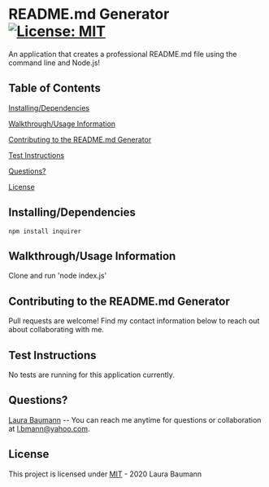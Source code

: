 # README.md Generator [![License: MIT](https://img.shields.io/badge/License-MIT-yellow.svg)](https://opensource.org/licenses/MIT)
An application that creates a professional README.md file using the command line and Node.js!
## Table of Contents
[Installing/Dependencies](#installingdependencies)  

[Walkthrough/Usage Information](#walkthroughusage-information)  

[Contributing to the README.md Generator](#contributing-to-the-readmemd-generator)  

[Test Instructions](#test-instructions)  

[Questions?](#questions)  

[License](#license)
## Installing/Dependencies
```npm install inquirer```
## Walkthrough/Usage Information
Clone and run 'node index.js'
## Contributing to the README.md Generator
Pull requests are welcome! Find my contact information below to reach out about collaborating with me.
## Test Instructions
No tests are running for this application currently.
## Questions?
[Laura Baumann](https://github.com/thelbaumann) -- You can reach me anytime for questions or collaboration at l.bmann@yahoo.com.
## License
This project is licensed under [MIT](LICENSE) - 2020 Laura Baumann